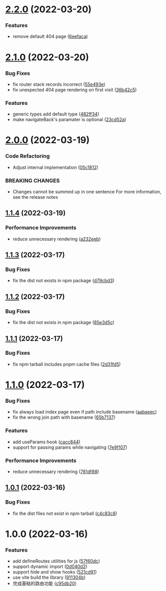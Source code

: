 # [2.2.0](https://github.com/liuweiGL/react-stack-router/compare/v2.1.0...v2.2.0) (2022-03-20)


### Features

* remove default 404 page ([6eefaca](https://github.com/liuweiGL/react-stack-router/commit/6eefacacaf0cb5fdf8cdd6de1363c3ff7449ca77))

# [2.1.0](https://github.com/liuweiGL/react-stack-router/compare/v2.0.0...v2.1.0) (2022-03-20)


### Bug Fixes

* fix router stack records incorrect ([55e493e](https://github.com/liuweiGL/react-stack-router/commit/55e493eb0d8f9f8bfbc8cbfdda1f34abe7e51b89))
* fix unexpected 404 page rendering on first visit ([36b42c5](https://github.com/liuweiGL/react-stack-router/commit/36b42c5f82d606de2985edb53ad5e4c609ebbade))


### Features

* generic types add default type ([482ff34](https://github.com/liuweiGL/react-stack-router/commit/482ff3449ac7ad6144167fa50ec312d51638ac94))
* make navigateBack's paramater is optional ([23cd52a](https://github.com/liuweiGL/react-stack-router/commit/23cd52ab6b58181b381a1bbf05508633dba68204))

# [2.0.0](https://github.com/liuweiGL/react-stack-router/compare/v1.1.4...v2.0.0) (2022-03-19)


### Code Refactoring

* Adjust internal implementation ([05c1812](https://github.com/liuweiGL/react-stack-router/commit/05c18128c3ce6924338899837aa6031cfee59558))


### BREAKING CHANGES

* Changes cannot be summed up in one sentence
For more information, see the release notes

## [1.1.4](https://github.com/liuweiGL/react-stack-router/compare/v1.1.3...v1.1.4) (2022-03-19)


### Performance Improvements

* reduce unnecessary rendering ([a232eeb](https://github.com/liuweiGL/react-stack-router/commit/a232eeb9a3056001f4a26ed9acdb36cbbab9bc19))

## [1.1.3](https://github.com/liuweiGL/react-stack-router/compare/v1.1.2...v1.1.3) (2022-03-17)


### Bug Fixes

* fix the dist not exists in npm package ([d79cbd3](https://github.com/liuweiGL/react-stack-router/commit/d79cbd31462e82dae9659a800f693f45cbafc720))

## [1.1.2](https://github.com/liuweiGL/react-stack-router/compare/v1.1.1...v1.1.2) (2022-03-17)


### Bug Fixes

* fix the dist not exists in npm package ([85e3d5c](https://github.com/liuweiGL/react-stack-router/commit/85e3d5c471ab5bd7f97a6e56a53410330571366a))

## [1.1.1](https://github.com/liuweiGL/react-stack-router/compare/v1.1.0...v1.1.1) (2022-03-17)


### Bug Fixes

* fix npm tarball includes pnpm cache files ([2d31fd5](https://github.com/liuweiGL/react-stack-router/commit/2d31fd5c292a61d8ee3f0cd681527cfaf6bd8d8e))

# [1.1.0](https://github.com/liuweiGL/react-stack-router/compare/v1.0.1...v1.1.0) (2022-03-17)


### Bug Fixes

* fix always load index page even if path include basename ([aabaeec](https://github.com/liuweiGL/react-stack-router/commit/aabaeecd619758ed9a8a1ed6178d13e344edec24))
* fix the wrong join path with basename ([65b7137](https://github.com/liuweiGL/react-stack-router/commit/65b71373176322e80c72494a3c275008f1538304))


### Features

* add useParams hook ([cacc844](https://github.com/liuweiGL/react-stack-router/commit/cacc844d9ff5615eb360f51df6e178d1f054ec50))
* support for passing params while navigating ([7e9f107](https://github.com/liuweiGL/react-stack-router/commit/7e9f1072042ab27c388bfb258e81eeddedb5ed8b))


### Performance Improvements

* reduce unnecessary rendering ([781df88](https://github.com/liuweiGL/react-stack-router/commit/781df88bed0f6b047869f32441b892a270fe527d))

## [1.0.1](https://github.com/liuweiGL/react-stack-router/compare/v1.0.0...v1.0.1) (2022-03-16)


### Bug Fixes

* fix the dist files not exist in npm tarball ([c4c83c8](https://github.com/liuweiGL/react-stack-router/commit/c4c83c8f5900a17376431ac19d3d865ff27300e1))

# 1.0.0 (2022-03-16)


### Features

* add defineRoutes utilities for js ([57f60dc](https://github.com/liuweiGL/react-stack-router/commit/57f60dc3c9f392f5cf638a4f58b429534535a0f6))
* support dynamic import ([0d040d2](https://github.com/liuweiGL/react-stack-router/commit/0d040d2193d81a708c7d40728418ff2a5d694ff0))
* support hide and show hooks ([521cd91](https://github.com/liuweiGL/react-stack-router/commit/521cd91708ccad9077e16feaa094abf2ecbb9340))
* use vite build the library ([911304b](https://github.com/liuweiGL/react-stack-router/commit/911304b8f065aaedb340cd1f17887b46e5c13dcd))
* 完成基础的路由功能 ([c95db20](https://github.com/liuweiGL/react-stack-router/commit/c95db20b6d73974cc973dd9c32393e551dbe9c3e))

